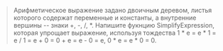 > Арифметическое выражение задано двоичным деревом, листья которого содержат переменные и константы, а внутренние вершины -- знаки +, -, /, *. Напишите фукнцию SimplifyExpression, которая упрощает выражение, используя тождества 1 * e = e * 1 = e / 1 = e + 0 = 0 + e = e - 0 = e, 0 * e = e * 0 = 0.
